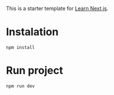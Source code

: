 This is a starter template for [Learn Next.js](https://nextjs.org/learn).

# Instalation

```
npm install
```

# Run project

```
npm run dev
```
